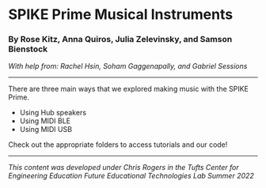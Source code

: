 # SPIKE Prime Musical Instruments
### By Rose Kitz, Anna Quiros, Julia Zelevinsky, and Samson Bienstock
*With help from: Rachel Hsin, Soham Gaggenapally, and Gabriel Sessions*

<hr>

There are three main ways that we explored making music with the SPIKE Prime. 
* Using Hub speakers
* Using MIDI BLE
* Using MIDI USB

Check out the appropriate folders to access tutorials and our code! 

<hr> 

*This content was developed under Chris Rogers in the Tufts Center for Engineering Education Future Educational Technologies Lab
Summer 2022*
